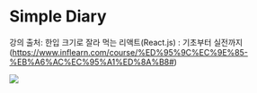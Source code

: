 # Simple Diary

강의 출처: 한입 크기로 잘라 먹는 리액트(React.js) : 기초부터 실전까지 (https://www.inflearn.com/course/%ED%95%9C%EC%9E%85-%EB%A6%AC%EC%95%A1%ED%8A%B8#)

<img src="https://user-images.githubusercontent.com/85155789/187963882-ef6f4cd3-c987-4a35-b80b-39fd37a48ec0.png" />
